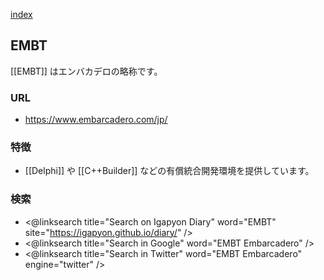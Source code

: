 [index](https://igapyon.github.io/diary/keyword/index.html)

## EMBT

[[EMBT]] はエンバカデロの略称です。

### URL

* https://www.embarcadero.com/jp/

### 特徴

* [[Delphi]] や [[C++Builder]] などの有償統合開発環境を提供しています。

### 検索

* <@linksearch title="Search on Igapyon Diary" word="EMBT" site="https://igapyon.github.io/diary/" />
* <@linksearch title="Search in Google" word="EMBT Embarcadero" />
* <@linksearch title="Search in Twitter" word="EMBT Embarcadero" engine="twitter" />
